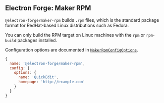 ## Electron Forge: Maker RPM

`@electron-forge/maker-rpm` builds `.rpm` files, which is the standard package format for RedHat-based Linux distributions such as Fedora.

You can only build the RPM target on Linux machines with the `rpm` or `rpm-build` packages installed.

Configuration options are documented in [`MakerRpmConfigOptions`](https://js.electronforge.io/interfaces/_electron_forge_maker_rpm._internal_.MakerRpmConfigOptions.html).

```javascript
{
  name: '@electron-forge/maker-rpm',
  config: {
    options: {
      name: 'QuickEdit',
      homepage: 'http://example.com'
    }
  }
}
```
